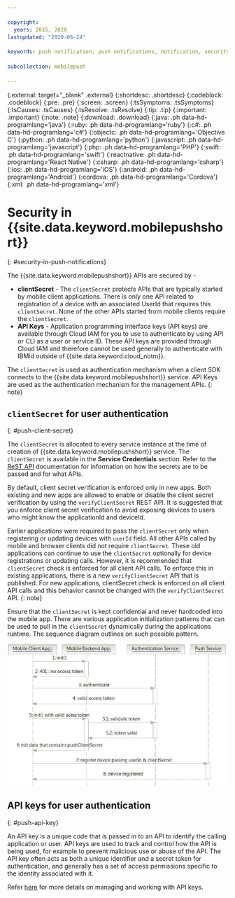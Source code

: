```yaml
---

copyright:
  years: 2015, 2020
lastupdated: "2020-06-24"

keywords: push notification, push notifications, notification, security, api keys, clientSecret

subcollection: mobilepush

---
```


{:external: target="_blank" .external}
{:shortdesc: .shortdesc}
{:codeblock: .codeblock}
{:pre: .pre}
{:screen: .screen}
{:tsSymptoms: .tsSymptoms}
{:tsCauses: .tsCauses}
{:tsResolve: .tsResolve}
{:tip: .tip}
{:important: .important}
{:note: .note}
{:download: .download}
{:java: .ph data-hd-programlang='java'}
{:ruby: .ph data-hd-programlang='ruby'}
{:c#: .ph data-hd-programlang='c#'}
{:objectc: .ph data-hd-programlang='Objective C'}
{:python: .ph data-hd-programlang='python'}
{:javascript: .ph data-hd-programlang='javascript'}
{:php: .ph data-hd-programlang='PHP'}
{:swift: .ph data-hd-programlang='swift'}
{:reactnative: .ph data-hd-programlang='React Native'}
{:csharp: .ph data-hd-programlang='csharp'}
{:ios: .ph data-hd-programlang='iOS'}
{:android: .ph data-hd-programlang='Android'}
{:cordova: .ph data-hd-programlang='Cordova'}
{:xml: .ph data-hd-programlang='xml'}

# Security in {{site.data.keyword.mobilepushshort}} 
{: #security-in-push-notifications}

The {{site.data.keyword.mobilepushshort}} APIs are secured by -
- **clientSecret** - The `clientSecret` protects APIs that are typically started by mobile client applications. There is only one API related to registration of a device with an associated UserId that requires this `clientSecret`. None of the other APIs started from mobile clients require the `clientSecret`. 
- **API Keys** - Application programming interface keys (API keys) are available through Cloud IAM for you to use to authenticate by using API or CLI as a user or service ID. These API keys are provided through Cloud IAM and therefore cannot be used generally to authenticate with IBMid outside of {{site.data.keyword.cloud_notm}}. 

The `clientSecret` is used as authentication mechanism when a client SDK connects to the {{site.data.keyword.mobilepushshort}} service. API Keys are used as the authentication mechanism for the management APIs. 
{: note}

## `clientSecret` for user authentication
{: #push-client-secret}

The `clientSecret` is allocated to every service instance at the time of creation of {{site.data.keyword.mobilepushshort}} service. The `clientSecret` is available in the **Service Credentials** section. Refer to the [ReST API](https://eu-gb.imfpush.cloud.ibm.com/imfpush/) documentation for information on how the secrets are to be passed and for what APIs.

By default, client secret verification is enforced only in new apps. Both existing and new apps are allowed to enable or disable the client secret verification by using the `verifyClientSecret` REST API. It is suggested that you enforce client secret verification to avoid exposing devices to users who might know the applicationId and deviceId.

Earlier applications were required to pass the `clientSecret` only when registering or updating devices with `userId` field. All other APIs called by mobile and browser clients did not require `clientSecret`. These old applications can continue to use the `clientSecret` optionally for device registrations or updating calls. However, it is recommended that `clientSecret` check is enforced for all client API calls. To enforce this in existing applications, there is a new `verifyClientSecret` API that is published. For new applications, clientSecret check is enforced on all client API calls and this behavior cannot be changed with the `verifyClientSecret` API.
{: note}

Ensure that the `clientSecret` is kept confidential and never hardcoded into the mobile app. There are various application initialization patterns that can be used to pull in the `clientSecret` dynamically during the applications runtime. The sequence diagram outlines on such possible pattern.

![Enable_Push](images/init_client_secret.jpg "Sequence diagram showing patterns for initialization for pulling in the clientSecret") 

## API keys for user authentication
{: #push-api-key}

An API key is a unique code that is passed in to an API to identify the calling application or user. API keys are used to track and control how the API is being used, for example to prevent malicious use or abuse of the API. The API key often acts as both a unique identifier and a secret token for authentication, and generally has a set of access permissions specific to the identity associated with it.

Refer [here](https://cloud.ibm.com/docs/iam?topic=iam-manapikey) for more details on managing and working with API keys.
